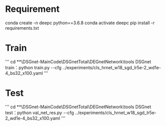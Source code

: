 # Requirement
conda create -n deepc python==3.6.8
conda activate deepc
pip install -r requirements.txt



# Train
'''
cd **\DSGnet-MainCode\DSGnetTotal\DEGnetNetwork\tools 
DSGnet train：python train.py --cfg ../experiments/cls_hrnet_w18_sgd_lr5e-2_wd1e-4_bs32_x100.yaml
'''
# Test
'''
cd **\DSGnet-MainCode\DSGnetTotal\DEGnetNetwork\tools 
DSGnet test：python val_net_res.py --cfg ../experiments/cls_hrnet_w18_sgd_lr5e-2_wd1e-4_bs32_x100.yaml
'''
